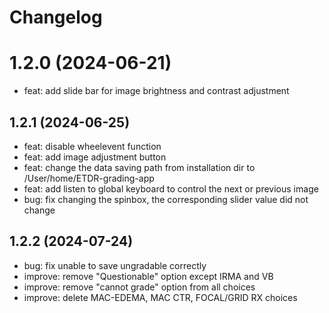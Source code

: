 # Changelog

# 1.2.0 (2024-06-21)
- feat: add slide bar for image brightness and contrast adjustment


## 1.2.1 (2024-06-25)
- feat: disable wheelevent function
- feat: add image adjustment button
- feat: change the data saving path from installation dir to /User/home/ETDR-grading-app
- feat: add listen to global keyboard to control the next or previous image
- bug: fix changing the spinbox, the corresponding slider value did not change

## 1.2.2 (2024-07-24)
- bug: fix unable to save ungradable correctly
- improve: remove "Questionable" option except IRMA and VB
- improve: remove "cannot grade" option from all choices
- improve: delete MAC-EDEMA, MAC CTR, FOCAL/GRID RX choices
